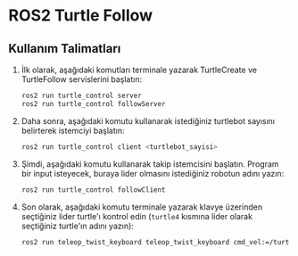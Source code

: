 # ROS2 Turtle Follow

## Kullanım Talimatları

1. İlk olarak, aşağıdaki komutları terminale yazarak TurtleCreate ve TurtleFollow servislerini başlatın:
    ```sh
    ros2 run turtle_control server
    ros2 run turtle_control followServer
    ```

2. Daha sonra, aşağıdaki komutu kullanarak istediğiniz turtlebot sayısını belirterek istemciyi başlatın:
    ```sh
    ros2 run turtle_control client <turtlebot_sayisi>
    ```

3. Şimdi, aşağıdaki komutu kullanarak takip istemcisini başlatın. Program bir input isteyecek, buraya lider olmasını istediğiniz robotun adını yazın:
    ```sh
    ros2 run turtle_control followClient
    ```

4. Son olarak, aşağıdaki komutu terminale yazarak klavye üzerinden seçtiğiniz lider turtle'ı kontrol edin (`turtle4` kısmına lider olarak seçtiğiniz turtle'ın adını yazın):
    ```sh
    ros2 run teleop_twist_keyboard teleop_twist_keyboard cmd_vel:=/turtle4/cmd_vel
    ```
